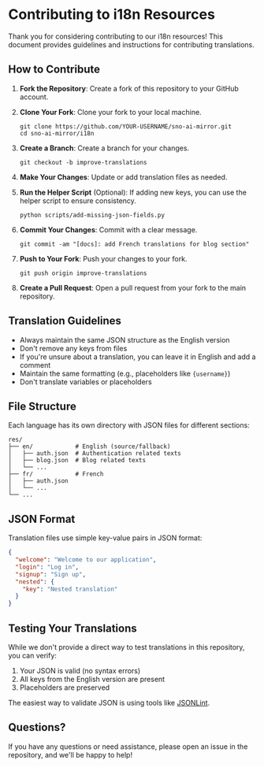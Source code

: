 # Contributing to i18n Resources

Thank you for considering contributing to our i18n resources! This document provides guidelines and instructions for contributing translations.

## How to Contribute

1. **Fork the Repository**: Create a fork of this repository to your GitHub account.

2. **Clone Your Fork**: Clone your fork to your local machine.
   ```
   git clone https://github.com/YOUR-USERNAME/sno-ai-mirror.git
   cd sno-ai-mirror/i18n
   ```

3. **Create a Branch**: Create a branch for your changes.
   ```
   git checkout -b improve-translations
   ```

4. **Make Your Changes**: Update or add translation files as needed.

5. **Run the Helper Script** (Optional): If adding new keys, you can use the helper script to ensure consistency.
   ```
   python scripts/add-missing-json-fields.py
   ```

6. **Commit Your Changes**: Commit with a clear message.
   ```
   git commit -am "[docs]: add French translations for blog section"
   ```

7. **Push to Your Fork**: Push your changes to your fork.
   ```
   git push origin improve-translations
   ```

8. **Create a Pull Request**: Open a pull request from your fork to the main repository.

## Translation Guidelines

- Always maintain the same JSON structure as the English version
- Don't remove any keys from files
- If you're unsure about a translation, you can leave it in English and add a comment
- Maintain the same formatting (e.g., placeholders like `{username}`)
- Don't translate variables or placeholders

## File Structure

Each language has its own directory with JSON files for different sections:

```
res/
├── en/            # English (source/fallback)
│   ├── auth.json  # Authentication related texts
│   ├── blog.json  # Blog related texts
│   └── ...
├── fr/            # French
│   ├── auth.json
│   └── ...
└── ...
```

## JSON Format

Translation files use simple key-value pairs in JSON format:

```json
{
  "welcome": "Welcome to our application",
  "login": "Log in",
  "signup": "Sign up",
  "nested": {
    "key": "Nested translation"
  }
}
```

## Testing Your Translations

While we don't provide a direct way to test translations in this repository, you can verify:

1. Your JSON is valid (no syntax errors)
2. All keys from the English version are present
3. Placeholders are preserved

The easiest way to validate JSON is using tools like [JSONLint](https://jsonlint.com/).

## Questions?

If you have any questions or need assistance, please open an issue in the repository, and we'll be happy to help! 